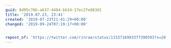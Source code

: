 ```yaml
---
guid: 8d95c76b-a637-4484-bb34-17ec2fe883d1
title: '2019.07.23, 23:41'
created: '2019-07-23T21:41:29+00:00'
changed: '2019-09-24T07:19:17+00:00'


repost_of: 'https://twitter.com/rinrae/status/1153716993377390593?s=20'
---
```


